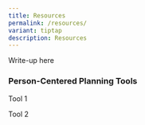 ```yaml
---
title: Resources
permalink: /resources/
variant: tiptap
description: Resources
---
```

<p>Write-up here</p>
<p></p>
<h3>Person-Centered Planning Tools</h3>
<p>Tool 1</p>
<p>Tool 2</p>
<p></p>
<h3></h3>
<p></p>
<p></p>
<p></p>